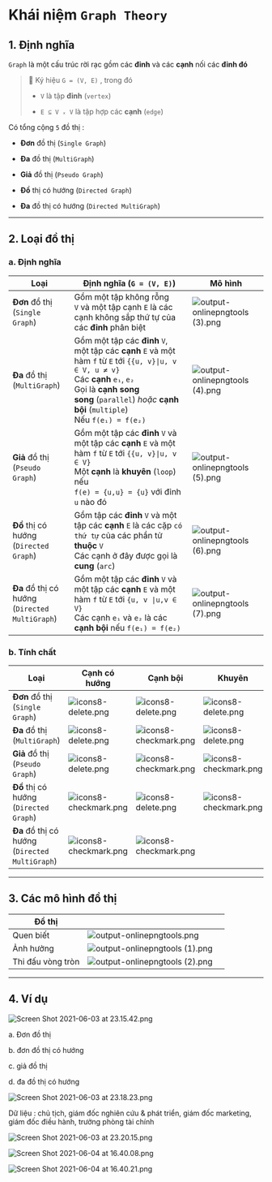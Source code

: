 # Khái niệm `Graph Theory`

## 1. Định nghĩa

`Graph` là một cấu trúc rời rạc gồm các **đỉnh** và các **cạnh** nối các **đỉnh đó**

> 🧚 Ký hiệu `G = (V, E)` , trong đó 
> 
> - `V` là tập **đỉnh** (`vertex`)
> 
> - `E ⊆ V ₓ V` là tập hợp các **cạnh** (`edge`)

Có tổng cộng `5` đồ thị : 

- **Đơn** đồ thị (`Single Graph`)

- **Đa** đồ thị (`MultiGraph`)

- **Giả** đồ thị (`Pseudo Graph`)

- **Đồ** thị có hướng (`Directed Graph`)

- **Đa** đồ thị có hướng (`Directed MultiGraph`)

---

## 2. Loại đồ thị

### a. Định nghĩa

| Loại                                               | Định nghĩa (`G = (V, E)`)                                                                                                                                                                                                                 | Mô hình                                                                                                                                         |
| -------------------------------------------------- | ----------------------------------------------------------------------------------------------------------------------------------------------------------------------------------------------------------------------------------------- | ----------------------------------------------------------------------------------------------------------------------------------------------- |
| **Đơn** đồ thị <br>(`Single Graph`)                | Gồm một tập không rỗng `V` và một tập cạnh `E` là các cạnh không sắp thứ tự của các **đỉnh** phân biệt                                                                                                                                    | ![output-onlinepngtools (3).png](https://raw.githubusercontent.com/Zenfection/Image/master/2021/06/15-20-02-23-output-onlinepngtools%20(3).png) |
| **Đa** đồ thị <br>(`MultiGraph`)                   | Gồm một tập các **đỉnh** `V`, một tập các **cạnh** `E` và một hàm `f` từ `E` tới `{{u, v}\|u, v ∈ V, u ≠ v}`<br>Các **cạnh** `e₁`, `e₂`<br>Gọi là **cạnh song song** (`parallel`) *hoặc* **cạnh bội** (`multiple`)<br>Nếu `f(e₁) = f(e₂)` | ![output-onlinepngtools (4).png](https://raw.githubusercontent.com/Zenfection/Image/master/2021/06/15-20-03-07-output-onlinepngtools%20(4).png) |
| **Giả** đồ thị <br>(`Pseudo Graph`)                | Gồm một tập các **đỉnh** `V` và một tập các **cạnh** `E` và một hàm `f` từ `E` tới `{{u, v}\|u, v ∈ V}`<br>Một **cạnh** là **khuyên** (`loop`) nếu<br>`f(e) = {u,u} = {u}` với đỉnh `u` nào đó                                            | ![output-onlinepngtools (5).png](https://raw.githubusercontent.com/Zenfection/Image/master/2021/06/15-20-03-58-output-onlinepngtools%20(5).png) |
| **Đồ** thị có hướng<br> (`Directed Graph`)         | Gồm tập các **đỉnh** `V` và một tập các **cạnh** `E` là các cặp `có thứ tự` của các phần tử **thuộc** `V`<br>Các cạnh ở đây được gọi là **cung** (`arc`)                                                                                  | ![output-onlinepngtools (6).png](https://raw.githubusercontent.com/Zenfection/Image/master/2021/06/15-20-05-18-output-onlinepngtools%20(6).png) |
| **Đa** đồ thị có hướng<br> (`Directed MultiGraph`) | Gồm một tập các **đỉnh** `V` và một tập các **cạnh** `E` và một hàm `f` từ `E` tới `{u, v \|u,v ∈ V}`<br>Các cạnh `e₁` và `e₂` là các **cạnh bội** nếu `f(e₁) = f(e₂)`                                                                    | ![output-onlinepngtools (7).png](https://raw.githubusercontent.com/Zenfection/Image/master/2021/06/15-20-05-22-output-onlinepngtools%20(7).png) |

### b. Tính chất

| Loại                                           | Cạnh có hướng                                                                                                               | Cạnh bội                                                                                                                    | Khuyên                                                                                                                      |
| ---------------------------------------------- | --------------------------------------------------------------------------------------------------------------------------- | --------------------------------------------------------------------------------------------------------------------------- | --------------------------------------------------------------------------------------------------------------------------- |
| **Đơn** đồ thị (`Single Graph`)                | ![icons8-delete.png](https://raw.githubusercontent.com/Zenfection/Image/master/2021/06/15-18-24-29-icons8-delete.png)       | ![icons8-delete.png](https://raw.githubusercontent.com/Zenfection/Image/master/2021/06/15-18-24-29-icons8-delete.png)       | ![icons8-delete.png](https://raw.githubusercontent.com/Zenfection/Image/master/2021/06/15-18-24-29-icons8-delete.png)       |
| **Đa** đồ thị (`MultiGraph`)                   | ![icons8-delete.png](https://raw.githubusercontent.com/Zenfection/Image/master/2021/06/15-18-24-29-icons8-delete.png)       | ![icons8-checkmark.png](https://raw.githubusercontent.com/Zenfection/Image/master/2021/06/15-18-24-07-icons8-checkmark.png) | ![icons8-delete.png](https://raw.githubusercontent.com/Zenfection/Image/master/2021/06/15-18-24-29-icons8-delete.png)       |
| **Giả** đồ thị (`Pseudo Graph`)                | ![icons8-delete.png](https://raw.githubusercontent.com/Zenfection/Image/master/2021/06/15-18-24-29-icons8-delete.png)       | ![icons8-checkmark.png](https://raw.githubusercontent.com/Zenfection/Image/master/2021/06/15-18-24-07-icons8-checkmark.png) | ![icons8-checkmark.png](https://raw.githubusercontent.com/Zenfection/Image/master/2021/06/15-18-24-07-icons8-checkmark.png) |
| **Đồ** thị có hướng (`Directed Graph`)         | ![icons8-checkmark.png](https://raw.githubusercontent.com/Zenfection/Image/master/2021/06/15-18-24-07-icons8-checkmark.png) | ![icons8-delete.png](https://raw.githubusercontent.com/Zenfection/Image/master/2021/06/15-18-24-29-icons8-delete.png)       | ![icons8-checkmark.png](https://raw.githubusercontent.com/Zenfection/Image/master/2021/06/15-18-24-07-icons8-checkmark.png) |
| **Đa** đồ thị có hướng (`Directed MultiGraph`) | ![icons8-checkmark.png](https://raw.githubusercontent.com/Zenfection/Image/master/2021/06/15-18-24-07-icons8-checkmark.png) | ![icons8-checkmark.png](https://raw.githubusercontent.com/Zenfection/Image/master/2021/06/15-18-24-07-icons8-checkmark.png) |                                                                                                                             |

---

## 3. Các mô hình đồ thị

| Đồ thị            |                                                                                                                                                 |     |
| ----------------- | ----------------------------------------------------------------------------------------------------------------------------------------------- | --- |
| Quen biết         | ![output-onlinepngtools.png](https://raw.githubusercontent.com/Zenfection/Image/master/2021/06/15-18-54-30-output-onlinepngtools.png)           |     |
| Ảnh hưởng         | ![output-onlinepngtools (1).png](https://raw.githubusercontent.com/Zenfection/Image/master/2021/06/15-19-54-41-output-onlinepngtools%20(1).png) |     |
| Thi đấu vòng tròn | ![output-onlinepngtools (2).png](https://raw.githubusercontent.com/Zenfection/Image/master/2021/06/15-19-58-55-output-onlinepngtools%20(2).png) |     |

---

## 4. Ví dụ

![Screen Shot 2021-06-03 at 23.15.42.png](https://raw.githubusercontent.com/Zenfection/Image/master/2021/06/03-23-15-45-Screen%20Shot%202021-06-03%20at%2023.15.42.png)

a. Đơn đồ thị 

b. đơn đồ thị có hướng 

c. giả đồ thị  

d. đa đồ thị có hướng 

![Screen Shot 2021-06-03 at 23.18.23.png](https://raw.githubusercontent.com/Zenfection/Image/master/2021/06/03-23-18-29-Screen%20Shot%202021-06-03%20at%2023.18.23.png)

Dữ liệu : chủ tịch, giám đốc nghiên cứu & phát triển, giám đốc marketing, giám đốc điều hành, trưởng phòng tài chính 

![Screen Shot 2021-06-03 at 23.20.15.png](https://raw.githubusercontent.com/Zenfection/Image/master/2021/06/03-23-20-18-Screen%20Shot%202021-06-03%20at%2023.20.15.png)

![Screen Shot 2021-06-04 at 16.40.08.png](https://raw.githubusercontent.com/Zenfection/Image/master/2021/06/04-16-40-12-Screen%20Shot%202021-06-04%20at%2016.40.08.png)

![Screen Shot 2021-06-04 at 16.40.21.png](https://raw.githubusercontent.com/Zenfection/Image/master/2021/06/04-16-40-24-Screen%20Shot%202021-06-04%20at%2016.40.21.png)

